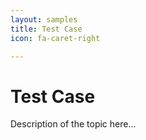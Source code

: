 ```yaml
---
layout: samples
title: Test Case
icon: fa-caret-right

---
```


Test Case
===

Description of the topic here...

